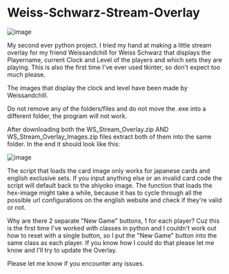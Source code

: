 # Weiss-Schwarz-Stream-Overlay

![image](https://github.com/user-attachments/assets/8dcf5e0e-57e5-4245-9dbf-66486271ba56)



My second ever python project. I tried my hand at making a little stream overlay for my friend Weissandchill for Weiss Schwarz that displays the Playername, current Clock and Level of the players and which sets they are playing. This is also the first time I've ever used tkinter, so don't expect too much please.

The images that display the clock and level have been made by Weissandchill.

Do not remove any of the folders/files and do not move the .exe into a different folder, the program will not work.

After downloading both the WS_Stream_Overlay.zip AND WS_Stream_Overlay_Images.zip files extract both of them into the same folder.
In the end it should look like this:

![image](https://github.com/user-attachments/assets/b86d51ff-4f6f-4828-bcf0-51f130b432db)


The script that loads the card image only works for japanese cards and english exclusive sets. If you input anything else or an invalid card code the script will default back to the shiyoko image.
The function that loads the hex-image might take a while, because it has to cycle through all the possible url configurations on the english website and check if they're valid or not.


Why are there 2 separate "New Game" buttons, 1 for each player?
Cuz this is the first time I've worked with classes in python and I couldn't work out how to reset with a single button, so I put the "New Game" button into the same class as each player.
If you know how I could do that please let me know and I'll try to update the Overlay.

Please let me know if you encounter any issues.
